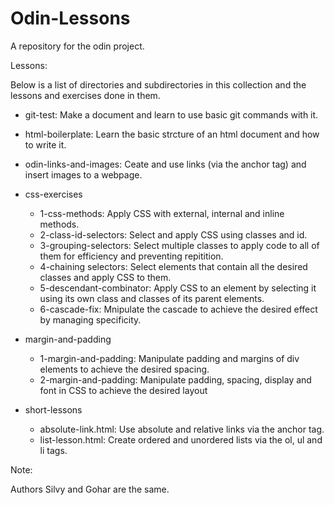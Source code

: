# Odin-Lessons

A repository for the odin project.

Lessons:

Below is a list of directories and subdirectories in this collection and the lessons and exercises done in them.

- git-test: Make a document and learn to use basic git commands with it.

- html-boilerplate: Learn the basic strcture of an html document and how to write it.

- odin-links-and-images: Ceate and use links (via the anchor tag) and insert images to a webpage.

- css-exercises
    - 1-css-methods: Apply CSS with external, internal and inline methods.
    - 2-class-id-selectors: Select and apply CSS using classes and id.
    - 3-grouping-selectors: Select multiple classes to apply code to all of them for efficiency and preventing repitition.
    - 4-chaining selectors: Select elements that contain all the desired classes and apply CSS to them.
    - 5-descendant-combinator: Apply CSS to an element by selecting it using its own class and classes of its parent elements.
    - 6-cascade-fix: Mnipulate the cascade to achieve the desired effect by managing specificity.

- margin-and-padding
    - 1-margin-and-padding: Manipulate padding and margins of div elements to achieve the desired spacing.
    - 2-margin-and-padding: Manipulate padding, spacing, display and font in CSS to achieve the desired layout

- short-lessons
    - absolute-link.html: Use absolute and relative links via the anchor tag.
    - list-lesson.html: Create ordered and unordered lists via the ol, ul and li tags.

Note:

Authors Silvy and Gohar are the same.